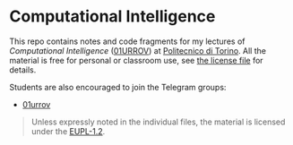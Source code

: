 Computational Intelligence
==========================

This repo contains notes and code fragments for my lectures of *Computational Intelligence* ([01URROV](https://didattica.polito.it/pls/portal30/gap.pkg_guide.viewGap?p_cod_ins=01URROV)) at [Politecnico di Torino](https://www.polito.it/). All the material is free for personal or classroom use, see [the license file](./LICENSE.md) for details.


Students are also encouraged to join the Telegram groups:  
* [01urrov](https://t.me/polito_01urrov)

> Unless expressly noted in the individual files, the material is licensed under the [EUPL-1.2](https://eupl.eu/).
